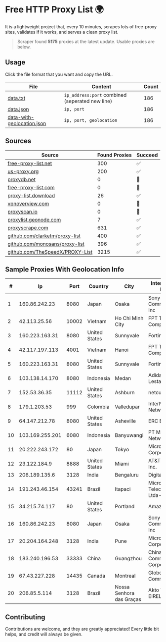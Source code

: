 
# Free HTTP Proxy List 🌍

It is a lightweight project that, every 10 minutes, scrapes lots of free-proxy sites, validates if it works, and serves a clean proxy list.


> Scraper found **5175** proxies at the latest update. Usable proxies are below.

## Usage

Click the file format that you want and copy the URL.


|File|Content|Count|
|----|-------|-----|
|[data.txt](https://raw.githubusercontent.com/themiralay/Proxy-List-World/master/data.txt)|`ip_address:port` combined (seperated new line)|186|
|[data.json](https://raw.githubusercontent.com/themiralay/Proxy-List-World/master/data.json)|`ip, port`|186|
|[data-with-geolocation.json](https://raw.githubusercontent.com/themiralay/Proxy-List-World/master/data-with-geolocation.json)|`ip, port, geolocation`|186|

## Sources

|Source|Found Proxies|Succeed|
|------|-------------|-------|
|[free-proxy-list.net](https://free-proxy-list.net)|300|✅|
|[us-proxy.org](https://www.us-proxy.org)|200|✅|
|[proxydb.net](http://proxydb.net)|0|🚫|
|[free-proxy-list.com](https://free-proxy-list.com/?page=&port=&type%5B%5D=http&type%5B%5D=https&up_time=0&search=Search)|0|🚫|
|[proxy-list.download](https://www.proxy-list.download/HTTP)|26|✅|
|[vpnoverview.com](https://vpnoverview.com/privacy/anonymous-browsing/free-proxy-servers)|0|🚫|
|[proxyscan.io](https://www.proxyscan.io)|0|🚫|
|[proxylist.geonode.com](https://proxylist.geonode.com/api/proxy-list?limit=300&page=1&sort_by=lastChecked&sort_type=desc&protocols=http,https)|7|✅|
|[proxyscrape.com](https://api.proxyscrape.com/v2/?request=displayproxies&protocol=http&timeout=10000&country=all&ssl=all&anonymity=all)|631|✅|
|[github.com/clarketm/proxy-list](https://raw.githubusercontent.com/clarketm/proxy-list/master/proxy-list-raw.txt)|400|✅|
|[github.com/monosans/proxy-list](https://raw.githubusercontent.com/monosans/proxy-list/main/proxies/http.txt)|396|✅|
|[github.com/TheSpeedX/PROXY-List](https://raw.githubusercontent.com/TheSpeedX/PROXY-List/master/http.txt)|3215|✅|


## Sample Proxies With Geolocation Info

|#|Ip|Port|Country|City|Internet Service Provider|
|-|--|----|-------|----|-------------------------|
|1|160.86.242.23|8080|Japan|Osaka|Sony Network Communications Inc|
|2|42.113.25.56|10002|Vietnam|Ho Chi Minh City|FPT Telecom Company|
|3|160.223.163.31|8080|United States|Sunnyvale|Fortinet Inc.|
|4|42.117.197.113|4001|Vietnam|Hanoi|FPT Telecom Company|
|5|160.223.163.31|8080|United States|Sunnyvale|Fortinet Inc.|
|6|103.138.14.170|8080|Indonesia|Medan|Adidaya Infocom Lestari|
|7|152.53.36.35|11112|United States|Ashburn|netcup GmbH|
|8|179.1.203.53|999|Colombia|Valledupar|InterNexa Global Network|
|9|64.147.212.78|8080|United States|Asheville|ERC Broadband|
|10|103.169.255.201|6080|Indonesia|Banyuwangi|PT Master Star Network|
|11|20.222.243.172|80|Japan|Tokyo|Microsoft Corporation|
|12|23.122.184.9|8888|United States|Miami|AT&T Services, Inc.|
|13|206.189.135.6|3128|India|Bengaluru|DigitalOcean, LLC|
|14|191.243.46.154|43241|Brazil|Itapaci|Microturbo Telecomunicacoes Ltda-me|
|15|34.215.74.117|80|United States|Portland|Amazon.com, Inc.|
|16|160.86.242.23|8080|Japan|Osaka|Sony Network Communications Inc|
|17|20.204.164.248|3128|India|Pune|Microsoft Corporation|
|18|183.240.196.53|33333|China|Guangzhou|China Mobile Communications Corporation|
|19|67.43.227.228|14435|Canada|Montreal|GloboTech Communications|
|20|206.85.5.114|3128|Brazil|Nossa Senhora das Graças|Akto Tecnologia - EIRELI - EPP|



## Contributing

Contributions are welcome, and they are greatly appreciated! Every
little bit helps, and credit will always be given.

